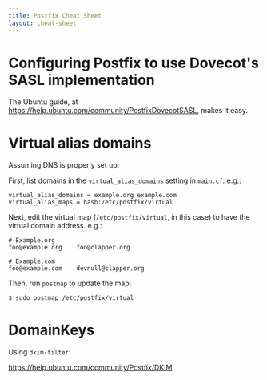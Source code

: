 ```yaml
---
title: Postfix Cheat Sheet
layout: cheat-sheet
---
```


# Configuring Postfix to use Dovecot's SASL implementation

The Ubuntu guide, at <https://help.ubuntu.com/community/PostfixDovecotSASL>,
makes it easy.

# Virtual alias domains

Assuming DNS is properly set up:

First, list domains in the `virtual_alias_domains` setting in `main.cf`. e.g.:

    virtual_alias_domains = example.org example.com
    virtual_alias_maps = hash:/etc/postfix/virtual

Next, edit the virtual map (`/etc/postfix/virtual`, in this case) to have the
virtual domain address. e.g.:

    # Example.org
    foo@example.org    foo@clapper.org
    
    # Example.com
    foo@example.com    devnull@clapper.org

Then, run `postmap` to update the map:

    $ sudo postmap /etc/postfix/virtual

# DomainKeys

Using `dkim-filter`:

<https://help.ubuntu.com/community/Postfix/DKIM>

